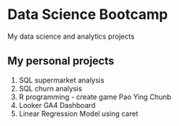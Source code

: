 # Data Science Bootcamp
My data science and analytics projects

## My personal projects

1. SQL supermarket analysis
2. SQL churn analysis
3. R programming - create game Pao Ying Chunb
4. Looker GA4 Dashboard
5. Linear Regression Model using caret
